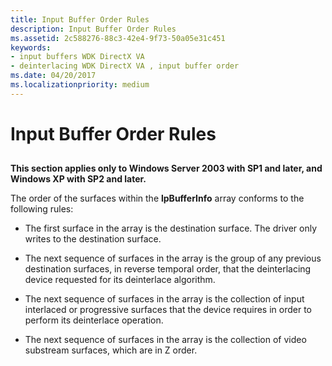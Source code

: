 ```yaml
---
title: Input Buffer Order Rules
description: Input Buffer Order Rules
ms.assetid: 2c588276-88c3-42e4-9f73-50a05e31c451
keywords:
- input buffers WDK DirectX VA
- deinterlacing WDK DirectX VA , input buffer order
ms.date: 04/20/2017
ms.localizationpriority: medium
---
```


# Input Buffer Order Rules


## <span id="ddk_input_buffer_order_rules_gg"></span><span id="DDK_INPUT_BUFFER_ORDER_RULES_GG"></span>


**This section applies only to Windows Server 2003 with SP1 and later, and Windows XP with SP2 and later.**

The order of the surfaces within the **lpBufferInfo** array conforms to the following rules:

-   The first surface in the array is the destination surface. The driver only writes to the destination surface.

-   The next sequence of surfaces in the array is the group of any previous destination surfaces, in reverse temporal order, that the deinterlacing device requested for its deinterlace algorithm.

-   The next sequence of surfaces in the array is the collection of input interlaced or progressive surfaces that the device requires in order to perform its deinterlace operation.

-   The next sequence of surfaces in the array is the collection of video substream surfaces, which are in Z order.

 

 





